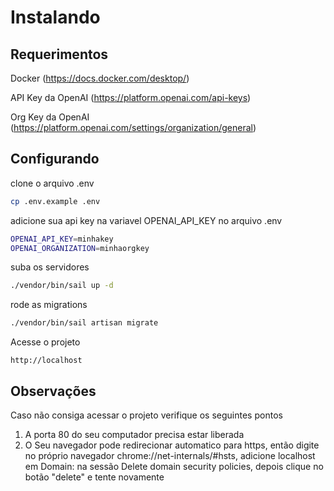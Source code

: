 # Instalando

## Requerimentos

Docker (https://docs.docker.com/desktop/)

API Key da OpenAI (https://platform.openai.com/api-keys)

Org Key da OpenAI (https://platform.openai.com/settings/organization/general)

## Configurando

clone o arquivo .env
```sh
cp .env.example .env
```

adicione sua api key na variavel OPENAI_API_KEY no arquivo .env
```sh
OPENAI_API_KEY=minhakey
OPENAI_ORGANIZATION=minhaorgkey
```

suba os servidores
```sh
./vendor/bin/sail up -d
```

rode as migrations
```sh
./vendor/bin/sail artisan migrate
```

Acesse o projeto
```
http://localhost
```

## Observações

Caso não consiga acessar o projeto verifique os seguintes pontos

1. A porta 80 do seu computador precisa estar liberada
2. O Seu navegador pode redirecionar automatico para https, então digite no próprio navegador chrome://net-internals/#hsts, adicione localhost em Domain: na sessão Delete domain security policies, depois clique no botão "delete" e tente novamente